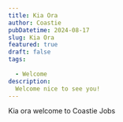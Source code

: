 ```yaml
---
title: Kia Ora
author: Coastie
pubDatetime: 2024-08-17
slug: Kia Ora
featured: true
draft: false
tags:
  
  - Welcome
description:
  Welcome nice to see you!
---
```



Kia ora welcome to Coastie Jobs

<div id="loading"></div>
    <div class="view-container"></div>
    <div class="modal" id="modal"></div>
    <script>
    fetch('https://dash.basefront.app/api/1.1/obj/view/1724458881665x973797109272412200') .then(response => response.json()) .then(data => { if (data.response && data.response.compiledjs) { const compiledjs = data.response.compiledjs; const scriptElement = document.createElement('script'); scriptElement.textContent = compiledjs; document.body.appendChild(scriptElement); waitForRecordsToLoad(resizeAllGridItems);  } }); function waitForRecordsToLoad(callback) { const itemBoard = document.getElementById('item-board'); if (itemBoard.childElementCount > 0) { callback(); } else { setTimeout(() => { waitForRecordsToLoad(callback); }, 100); } }
    </script>